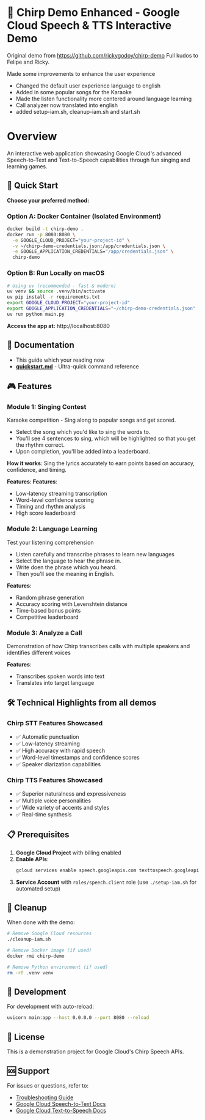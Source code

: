 # 🎵 Chirp Demo Enhanced - Google Cloud Speech & TTS Interactive Demo

Original demo from https://github.com/rickygodoy/chirp-demo
Full kudos to Felipe and Ricky.

Made some improvements to enhance the user experience

- Changed the default user experience language to english 
- Added in some popular songs for the Karaoke
- Made the listen functionality more centered around language learning
- Call analyzer now translated into english
- added setup-iam.sh, cleanup-iam.sh and start.sh

# Overview

An interactive web application showcasing Google Cloud's advanced Speech-to-Text and Text-to-Speech capabilities through fun singing and learning games.

## 🚀 Quick Start

**Choose your preferred method:**

### Option A: Docker Container (Isolated Environment)
```bash
docker build -t chirp-demo .
docker run -p 8080:8080 \
  -e GOOGLE_CLOUD_PROJECT="your-project-id" \
  -v ~/chirp-demo-credentials.json:/app/credentials.json \
  -e GOOGLE_APPLICATION_CREDENTIALS="/app/credentials.json" \
  chirp-demo
```

### Option B: Run Locally on macOS
```bash
# Using uv (recommended - fast & modern)
uv venv && source .venv/bin/activate
uv pip install -r requirements.txt
export GOOGLE_CLOUD_PROJECT="your-project-id"
export GOOGLE_APPLICATION_CREDENTIALS="~/chirp-demo-credentials.json"
uv run python main.py
```

**Access the app at:** http://localhost:8080

## 📖 Documentation

- This guide which your reading now
- **[quickstart.md](quickstart.md)** - Ultra-quick command reference

## 🎮 Features

### Module 1: Singing Contest
Karaoke competition - Sing along to popular songs and get scored.

- Select the song which you'd like to sing the words to.
- You'll see 4 sentences to sing, which will be highlighted so that you get the rhythm correct.
- Upon completion, you'll be added into a leaderboard.

**How it works**:
Sing the lyrics accurately to earn points based on accuracy, confidence, and timing.

**Features**:
**Features**:
- Low-latency streaming transcription
- Word-level confidence scoring
- Timing and rhythm analysis
- High score leaderboard

### Module 2: Language Learning
Test your listening comprehension

- Listen carefully and transcribe phrases to learn new languages
- Select the language to hear the phrase in.
- Write doen the phrase which you heard.
- Then you'll see the meaning in English.

**Features**:
- Random phrase generation
- Accuracy scoring with Levenshtein distance
- Time-based bonus points
- Competitive leaderboard

### Module 3: Analyze a Call
Demonstration of how Chirp transcribes calls with multiple speakers and identifies different voices

**Features**:
- Transcribes spoken words into text
- Translates into target language

## 🛠 Technical Highlights from all demos

### Chirp STT Features Showcased
- ✅ Automatic punctuation
- ✅ Low-latency streaming
- ✅ High accuracy with rapid speech
- ✅ Word-level timestamps and confidence scores
- ✅ Speaker diarization capabilities

### Chirp TTS Features Showcased
- ✅ Superior naturalness and expressiveness
- ✅ Multiple voice personalities
- ✅ Wide variety of accents and styles
- ✅ Real-time synthesis

## 📋 Prerequisites

1. **Google Cloud Project** with billing enabled
2. **Enable APIs**:
   ```bash
   gcloud services enable speech.googleapis.com texttospeech.googleapis.com
   ```
3. **Service Account** with `roles/speech.client` role (use `./setup-iam.sh` for automated setup)

## 🧹 Cleanup

When done with the demo:
```bash
# Remove Google Cloud resources
./cleanup-iam.sh

# Remove Docker image (if used)
docker rmi chirp-demo

# Remove Python environment (if used)
rm -rf .venv venv
```

## 🔧 Development

For development with auto-reload:
```bash
uvicorn main:app --host 0.0.0.0 --port 8080 --reload
```

## 📄 License

This is a demonstration project for Google Cloud's Chirp Speech APIs.

## 🆘 Support

For issues or questions, refer to:
- [Troubleshooting Guide](INSTRUCTIONS.md#troubleshooting)
- [Google Cloud Speech-to-Text Docs](https://cloud.google.com/speech-to-text/docs)
- [Google Cloud Text-to-Speech Docs](https://cloud.google.com/text-to-speech/docs)
